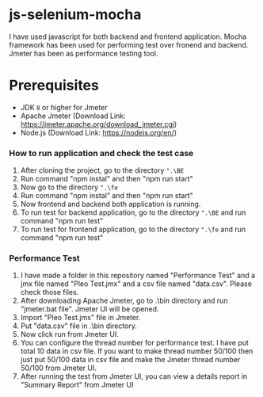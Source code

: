 # js-selenium-mocha

I have used javascript for both backend and frontend application. Mocha framework has been used for performing test over fronend and backend.
Jmeter has been as performance testing tool.

# Prerequisites
* JDK `8` or higher for Jmeter
* Apache Jmeter (Download Link: https://jmeter.apache.org/download_jmeter.cgi)
* Node.js (Download Link: https://nodejs.org/en/)

### How to run application and check the test case
1. After cloning the project, go to the directory `".\BE`
2. Run command "npm instal" and then "npm run start"
3. Now go to the directory `".\fe`
4. Run command "npm instal" and then "npm run start"
5. Now frontend and backend both application is running.
6. To run test for backend application, go to the directory `".\BE` and run command "npm run test"
7. To run test for frontend application, go to the directory `".\fe` and run command "npm run test"

### Performance Test
1. I have made a folder in this repository named "Performance Test" and a jmx file named "Pleo Test.jmx" and a csv file named "data.csv". Please check those files.
2. After downloading Apache Jmeter, go to .\bin directory and run "jmeter.bat file". Jmeter UI will be opened.
3. Import "Pleo Test.jmx" file in Jmeter.
4. Put "data.csv" file in .\bin directory.
5. Now click run from Jmeter UI.
6. You can configure the thread number for performance test. I have put total 10 data in csv file. If you want to make thread number 50/100 then
just put 50/100 data in csv file and make the Jmeter thread number 50/100 from Jmeter UI.
7. After running the test from Jmeter UI, you can view a details report in "Summary Report" from Jmeter UI
